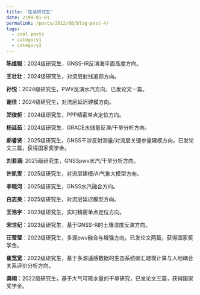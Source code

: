 ```yaml
---
title: '在读研究生'
date: 2199-01-01
permalink: /posts/2012/08/blog-post-4/
tags:
  - cool posts
  - category1
  - category2
---
```


**陈维聪**：2024级研究生，GNSS-IR反演海平面高度方向。
               
**王壮壮**：2024级研究生，对流层射线追踪方向。
                        
**孙悦**：2024级研究生，PWV反演水汽方向，已发论文一篇。                      
              
**谢佳**：2024级研究生，对流层延迟建模方向。                    
                
**郑俊析**：2024级研究生，PPP精密单点定位方向。           
              
**杨延茹**：2024级研究生，GRACE水储量反演/干旱分析方向。           
              
**郝睿贤**：2025级研究生，GNSS干涉反射测量/对流层关键参量建模方向，已发论文三篇，获得国家奖学金。                  
              
**刘若涵**: 2025级研究生，GNSSpwv水汽/干旱分析方向。           
              
**许凯雯**：2025级研究生，对流层建模/Al气象大模型方向。           
              
**李晓河**：2025级研究生，GNSS水汽融合方向。           
              
**白志昊**：2025级研究生，对流层延迟模型方向。           
              
**王浩宇**：2023级研究生，实时精密单点定位方向。           
              
**宋世纪**：2023级研究生，基于GNSS-R的土壤湿度反演方向。           
              
**汪莹莹**：2022级研究生，多源pwv融合与增强方向，已发论文两篇，获得国家奖学金。           
              
**崔宽宽**：2022级研究生，基于多源遥感数据的生态系统碳汇建模计算与人地耦合关系评价分析方向。          
               
**龚栩**：2022级研究生，基于大气可降水量的干旱研究，已发论文三篇，获得国家奖学金。           


          
